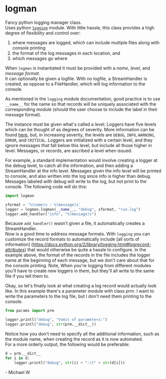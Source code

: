 # logman
Fancy python logging manager class.  
Uses python [`logging`](https://docs.python.org/2/library/logging.html) module.
With little hassle, this class provides a high degree of flexibility and control over:

1. where messages are logged, which can include multiple files along with console printing
2. the format of the log messages in each location, and
3. which messages go where

When `logman` is instantiated it must be provided with a *name*, *level*, and *message format*.  
It can optionally be given a logfile. With no logfile, a StreamHandler is created, as oppose to a FileHandler, which will log information to the console.

As mentioned in the `logging` module documentation, good practice is to use `__name__` for the name so that records will be uniquely associated with the corresponding module (should the user choose to include the label in their message format).

The instance must be given what's called a level. Loggers have five levels which can be thought of as degrees of severity. More information can be found [here](https://docs.python.org/2/howto/logging.html#logging-basic-tutorial), but, in increasing severity, the levels are `DEBUG`, `INFO`, `WARNING`, `ERROR`, and `CRITICAL`. Loggers are initialized with a certain level, and they ignore messages that fall below this level, but include all those higher in level. Messages, or records, are ascribed a level when issued.

For example, a standard implementation would involve creating a logger at the debug level, to catch all the information, and then adding a StreamHandler at the info level. Messages given the info level will be printed to console, and also written into the log since info is higher than debug. Messages labeled with debug will write to the log, but not print to the console. The following code will do this:

```python
import logman

sformat = '%(name)s : %(message)s'
logger = logman.logman(__name__, "debug", sformat, "run.log")
logger.add_handler("info", "%(message)s")
```

Because `add_handler()` wasn't given a file, it automatically creates a StreamHandler.  
Now is a good time to address message formats. With `logging` you can customize the record formats to automatically include [all sorts of information] (https://docs.python.org/2/library/logging.html#logrecord-attributes) that would otherwise be quite a hassle to configure. In the example above, the format of the records in the file includes the logger name at the beginning of each message, but we don't care about that for the console printing. Note, When you're logging from different modules you'll have to create new loggers in them, but they'll all write to the same file if you tell them to.

Okay, so let's finally look at what creating a log record would actually look like. In this example there's a parameter module with class prm. I want to write the parameters to the log file, but I don't need them printing to the console.

```python
from params import prm

logger.printl("debug", "Vomit of parameters:")
logger.printl("debug", str(prm.__dict__))
```

Notice how you don't need to specify all the additional information, such as the module name, when creating the record as it is now automated.  
For a more orderly output, the following would be preferable:

```python
d = prm.__dict__
for i in d:
    logger.printl("debug", str(i) + ":\t" + str(d[i]))
```

\- Michael W
